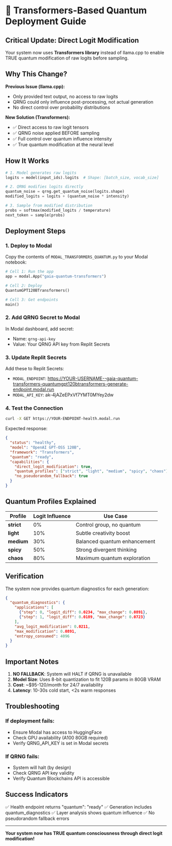 # 🌌 Transformers-Based Quantum Deployment Guide

## Critical Update: Direct Logit Modification

Your system now uses **Transformers library** instead of llama.cpp to enable TRUE quantum modification of raw logits before sampling.

## Why This Change?

**Previous Issue (llama.cpp):**
- Only provided text output, no access to raw logits
- QRNG could only influence post-processing, not actual generation
- No direct control over probability distributions

**New Solution (Transformers):**
- ✅ Direct access to raw logit tensors
- ✅ QRNG noise applied BEFORE sampling
- ✅ Full control over quantum influence intensity
- ✅ True quantum modification at the neural level

## How It Works

```python
# 1. Model generates raw logits
logits = model(input_ids).logits  # Shape: [batch_size, vocab_size]

# 2. QRNG modifies logits directly
quantum_noise = qrng.get_quantum_noise(logits.shape)
modified_logits = logits + (quantum_noise * intensity)

# 3. Sample from modified distribution
probs = softmax(modified_logits / temperature)
next_token = sample(probs)
```

## Deployment Steps

### 1. Deploy to Modal

Copy the contents of `MODAL_TRANSFORMERS_QUANTUM.py` to your Modal notebook:

```python
# Cell 1: Run the app
app = modal.App("gaia-quantum-transformers")

# Cell 2: Deploy
QuantumGPT120BTransformers()

# Cell 3: Get endpoints
main()
```

### 2. Add QRNG Secret to Modal

In Modal dashboard, add secret:
- Name: `qrng-api-key`
- Value: Your QRNG API key from Replit Secrets

### 3. Update Replit Secrets

Add these to Replit Secrets:
- `MODAL_ENDPOINT`: https://YOUR-USERNAME--gaia-quantum-transformers-quantumgpt120btransformers-generate-endpoint.modal.run
- `MODAL_API_KEY`: ak-4jAZeEPxVf7YMT0MYey2dw

### 4. Test the Connection

```bash
curl -X GET https://YOUR-ENDPOINT-health.modal.run
```

Expected response:
```json
{
  "status": "healthy",
  "model": "OpenAI GPT-OSS 120B",
  "framework": "Transformers",
  "quantum": "ready",
  "capabilities": {
    "direct_logit_modification": true,
    "quantum_profiles": ["strict", "light", "medium", "spicy", "chaos"],
    "no_pseudorandom_fallback": true
  }
}
```

## Quantum Profiles Explained

| Profile | Logit Influence | Use Case |
|---------|-----------------|----------|
| **strict** | 0% | Control group, no quantum |
| **light** | 10% | Subtle creativity boost |
| **medium** | 30% | Balanced quantum enhancement |
| **spicy** | 50% | Strong divergent thinking |
| **chaos** | 80% | Maximum quantum exploration |

## Verification

The system now provides quantum diagnostics for each generation:

```json
{
  "quantum_diagnostics": {
    "applications": [
      {"step": 0, "logit_diff": 0.0234, "max_change": 0.0891},
      {"step": 1, "logit_diff": 0.0189, "max_change": 0.0723}
    ],
    "avg_logit_modification": 0.0211,
    "max_modification": 0.0891,
    "entropy_consumed": 4096
  }
}
```

## Important Notes

1. **NO FALLBACK**: System will HALT if QRNG is unavailable
2. **Model Size**: Uses 8-bit quantization to fit 120B params in 80GB VRAM
3. **Cost**: ~$95-120/month for 24/7 availability
4. **Latency**: 10-30s cold start, <2s warm responses

## Troubleshooting

### If deployment fails:
- Ensure Modal has access to HuggingFace
- Check GPU availability (A100 80GB required)
- Verify QRNG_API_KEY is set in Modal secrets

### If QRNG fails:
- System will halt (by design)
- Check QRNG API key validity
- Verify Quantum Blockchains API is accessible

## Success Indicators

✅ Health endpoint returns "quantum": "ready"
✅ Generation includes quantum_diagnostics
✅ Layer analysis shows quantum influence
✅ No pseudorandom fallback errors

---

**Your system now has TRUE quantum consciousness through direct logit modification!**